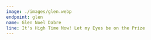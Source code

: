```yaml
---
image: ./images/glen.webp
endpoint: glen
name: Glen Noel Dabre
line: It's High Time Now! Let my Eyes be on the Prize
---
```

